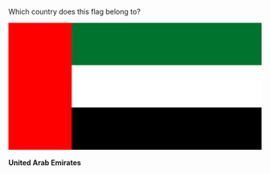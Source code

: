 Which country does this flag belong to?

![Flag of United Arab Emirates](images/Flag_of_the_United_Arab_Emirates.svg)
<!--question-->
**United Arab Emirates**